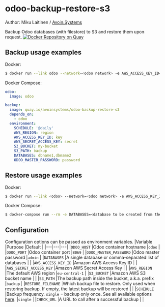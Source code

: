 # odoo-backup-restore-s3
Author: Miku Laitinen / [Avoin.Systems](https://avoin.systems)

Backup Odoo databases (with filestore) to S3 and restore them upon request.
[![Docker Repository on Quay](https://quay.io/repository/avoinsystems/odoo-backup-restore-s3/status "Docker Repository on Quay")](https://quay.io/repository/avoinsystems/odoo-backup-restore-s3)

## Backup usage examples

Docker:
```sh
$ docker run --link odoo --network=<odoo network> -e AWS_ACCESS_KEY_ID=<key> -e AWS_SECRET_ACCESS_KEY=<secret> -e S3_BUCKET=<my-bucket> -e S3_PREFIX=<backup> -e ODOO_MASTER_PASSWORD=<password> -e DATABASES=<comma-separated list of database names> -e SCHEDULE=<backup frequency> quay.io/avoinsystems/odoo-backup-restore-s3
```

Docker Compose:
```yaml
odoo:
  image: odoo

backup:
  image: quay.io/avoinsystems/odoo-backup-restore-s3
  depends_on:
    - odoo
  environment:
    SCHEDULE: '@daily'
    AWS_REGION: region
    AWS_ACCESS_KEY_ID: key
    AWS_SECRET_ACCESS_KEY: secret
    S3_BUCKET: my-bucket
    S3_PATH: backup
    DATABASES: dbname1,dbname2
    ODOO_MASTER_PASSWORD: password

```

## Restore usage examples
Docker:
```sh
$ docker run --link <odoo> --network=<odoo network> -e AWS_ACCESS_KEY_ID=<key> -e AWS_SECRET_ACCESS_KEY=<secret> -e S3_BUCKET=<my-bucket> -e S3_PREFIX=<backup> -e ODOO_MASTER_PASSWORD=<password> -e DATABASES=<database to be created from the backup> -e SCHEDULE=<backup frequency> quay.io/avoinsystems/odoo-backup-restore-s3 restore
```

Docker Compose:
```sh
$ docker-compose run --rm -e DATABASES=<database to be created from the backup> backup restore
```

## Configuration

Configuration options can be passed as environment variables.
|Variable   |Purpose   |Default   |
|---|---|---|
|`ODOO_HOST`   |Odoo container hostname   |`odoo`   |
|`ODOO_PORT`   |Odoo container port   |`8069`   |
|`ODOO_MASTER_PASSWORD`   |Odoo master password   |`admin`   |
|`DATABASES`   |A single database or comma-separated list of databases   |   |
|`AWS_ACCESS_KEY_ID`   |Amazon AWS Access Key ID   |   |
|`AWS_SECRET_ACCESS_KEY`   |Amazon AWS Secret Access Key   |   |
|`AWS_REGION`   |The default AWS region   |`eu-central-1`   |
|`S3_BUCKET`   |Amazon AWS S3 bucket name   |   |
|`S3_PATH`   |The backup path inside the bucket, a.k.a. prefix   |`backup`   |
|`RESTORE_FILENAME`   |Which backup file to restore. Only used when restoring backup.  If empty, the latest backup will be restored |   |
|`SCHEDULE`   |Backup frequency. `single` = backup only once. See all available options [here](http://godoc.org/github.com/robfig/cron#hdr-Predefined_schedules).  |`single`   |
|`CHECK_URL`   |A URL to call after a successful backup   |   |
